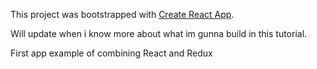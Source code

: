 This project was bootstrapped with [Create React App](https://github.com/facebook/create-react-app).

Will update when i know more about what im gunna build in this tutorial. 

First app example of combining React and Redux